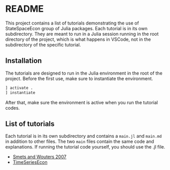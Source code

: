 # README

This project contains a list of tutorials demonstrating the use of StateSpaceEcon group of Julia packages.
Each tutorial is in its own subdirectory. They are meant to run in a Julia session running in the root
directory of the project, which is what happens in VSCode, not in the subdirectory of the specific tutorial.

## Installation

The tutorials are designed to run in the Julia environment in the root of the project.
Before the first use, make sure to instantiate the environment.
```julia
] activate .
] instantiate
```

After that, make sure the environment is active when you run the tutorial codes.

## List of tutorials

Each tutorial is in its own subdirectory and contains a `main.jl` and `main.md`
in addition to other files. The two `main` files contain the same code and
explanations. If running the tutorial code yourself, you should use the .jl
file.

* [Smets and Wouters 2007](US_SW07/main.md)
* [TimeSeriesEcon](TimeSeriesEcon/main.md)
